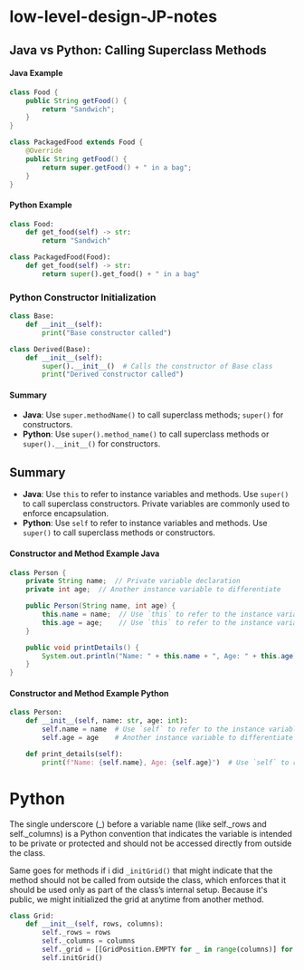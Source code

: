 # low-level-design-JP-notes

## Java vs Python: Calling Superclass Methods

#### Java Example
```java
class Food {
    public String getFood() {
        return "Sandwich";
    }
}

class PackagedFood extends Food {
    @Override
    public String getFood() {
        return super.getFood() + " in a bag";
    }
}
```

#### Python Example
```python
class Food:
    def get_food(self) -> str:
        return "Sandwich"

class PackagedFood(Food):
    def get_food(self) -> str:
        return super().get_food() + " in a bag"
```

### Python Constructor Initialization
```python
class Base:
    def __init__(self):
        print("Base constructor called")

class Derived(Base):
    def __init__(self):
        super().__init__()  # Calls the constructor of Base class
        print("Derived constructor called")
```

#### Summary
- **Java**: Use `super.methodName()` to call superclass methods; `super()` for constructors.
- **Python**: Use `super().method_name()` to call superclass methods or `super().__init__()` for constructors.

## Summary
- **Java**: Use `this` to refer to instance variables and methods. Use `super()` to call superclass constructors. Private variables are commonly used to enforce encapsulation.
- **Python**: Use `self` to refer to instance variables and methods. Use `super()` to call superclass methods or constructors.

#### Constructor and Method Example Java
```java
class Person {
    private String name;  // Private variable declaration
    private int age;  // Another instance variable to differentiate

    public Person(String name, int age) {
        this.name = name;  // Use `this` to refer to the instance variable
        this.age = age;    // Use `this` to refer to the instance variable
    }

    public void printDetails() {
        System.out.println("Name: " + this.name + ", Age: " + this.age);  // Use `this` to refer to instance variables
    }
}

```
#### Constructor and Method Example Python
```python
class Person:
    def __init__(self, name: str, age: int):
        self.name = name  # Use `self` to refer to the instance variable
        self.age = age    # Another instance variable to differentiate

    def print_details(self):
        print(f"Name: {self.name}, Age: {self.age}")  # Use `self` to refer to instance variables
```

# Python

The single underscore (_) before a variable name (like self._rows and self._columns) is a Python convention that indicates the variable is intended to be private or protected and should not be accessed directly from outside the class.

Same goes for methods if i did `_initGrid()` that might indicate that the method should not be called from outside the class, which enforces that it should be used only as part of the class’s internal setup. Because it's public, we might initialized the grid at anytime from another method. 

```python
class Grid:
    def __init__(self, rows, columns):
        self._rows = rows
        self._columns = columns
        self._grid = [[GridPosition.EMPTY for _ in range(columns)] for _ in range(rows)]
        self.initGrid()
```
